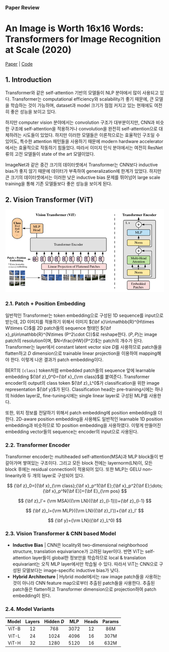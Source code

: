 ### Paper Review
# An Image is Worth 16x16 Words: Transformers for Image Recognition at Scale (2020)
[Paper](https://arxiv.org/pdf/2010.11929.pdf) | [Code](https://github.com/google-research/vision_transformer)

## 1. Introduction
Transformer와 같은 self-attention 기반의 모델들이 NLP 분야에서 많이 사용되고 있다. Transformer는 computational efficiency와 scalability가 좋기 때문에, 큰 모델을 학습하는 것이 가능하며, dataset과 model 크기가 점점 커지고 있는 현재에도 여전히 좋은 성능을 보이고 있다.

하지만 computer vision 분야에서는 convolution 구조가 대부분이지만, CNN과 비슷한 구조에 self-attention을 적용하거나 convolution을 완전히 self-attention으로 대체하려는 시도들이 있었다. 하지만 이러한 모델들은 이론적으로는 효율적인 구조일 수 있어도, 특수한 attention 패턴들을 사용하기 때문에 modern hardware accelerator에서는 효율적으로 작동하기 힘들었다. 따라서 이미지 인식 분야에서는 여전히 ResNet 류의 고전 모델들이 state of the art 모델이었다.

ImageNet과 같은 중간 크기의 데이터셋에서 Transformer는 CNN보다 inductive bias가 좋지 않기 때문에 데이터가 부족하여 generalization에 한계가 있었다. 하지만 큰 크기의 데이터셋에서는 이러한 낮은 inductive bias 문제를 뛰어넘어 large scale training을 통해 기존 모델들보다 좋은 성능을 보이게 된다.

## 2. Vision Transformer (ViT)
![Figure 1](./assets/vit_figure.png)

### 2.1. Patch + Position Embedding
일반적인 Transformer는 token embedding으로 구성된 1D sequence를 input으로 받는데, 2D 이미지를 적용하기 위해서 이미지 ${\bf x}\in\mathbb{R}^{H\times W\times C}$를 2D patch들의 sequence 형태인 ${\bf x}_p\in\mathbb{R}^{N\times (P^2\cdot C)}$로 reshape한다. $(P,P)$는 image patch의 resolution이며, $N=\frac{HW}{P^2}$는 patch의 개수가 된다. Transformer는 layer에서 constant latent vector size $D$를 사용하므로 patch들을 flatten하고 $D$ dimension으로 trainable linear projection을 이용하여 mapping해야 한다. 이렇게 나온 결과가 patch embedding이다.

BERT의 ```[class]``` token처럼 embedded patch들의 sequence 앞에 learnable embedding ${\bf z}_0^0={\bf x}_{\rm class}$를 붙여준다. Transformer encoder의 output의 class token ${\bf z}_L^0$가 classification을 위한 image representation ${\bf y}$가 된다. Classification head는 pre-training시에는 하나의 hidden layer로, fine-tuning시에는 single linear layer로 구성된 MLP를 사용한다.

또한, 위치 정보를 전달하기 위해서 patch embedding에 position embedding을 더한다. 2D-aware position embedding을 사용해도 일반적인 learnable 1D position embedding과 비슷하므로 1D position embedding을 사용하였다. 이렇게 만들어진 embedding vector들의 sequence는 encoder의 input으로 사용된다.

### 2.2. Transformer Encoder
Transformer encoder는 multiheaded self-attention(MSA)과 MLP block들이 번갈아가며 쌓여있는 구조이다. 그리고 모든 block 전에는 layernorm(LN)이, 모든 block 후에는 residual connection이 적용되어 있다. 또한 MLP는 GELU non-linearity와 두 개의 layer로 구성되어 있다.

$$
{\bf z}_0=[{\bf x}_{\rm class};{\bf x}_p^1{\bf E};{\bf x}_p^2{\bf E};\dots;{\bf x}_p^N{\bf E}]+{\bf E}_{\rm pos}
$$

$$
{\bf z}_l'= {\rm MSA}({\rm LN}({\bf z}_{l-1}))+{\bf z}_{l-1}
$$

$$
{\bf z}_l={\rm MLP}({\rm LN}({\bf z}_l'))+{\bf z}_l'
$$

$$
{\bf y}={\rm LN}({\bf z}_L^0)
$$

### 2.3. Vision Transformer & CNN based Model
- **Inductive Bias** | CNN은 locality와 two-dimensional neighborhood structure, translation equivariance가 고려된 layer이다. 반면 ViT는 self-attention layer들이 global한 정보만을 학습하므로 local & translation equivariant는 오직 MLP layer에서만 학습될 수 있다. 따라서 ViT는 CNN으로 구성된 모델보다는 image-specific inductive bias가 낮다.
- **Hybrid Architecture** | Hybrid model에서는 raw image patch들을 사용하는 것이 아니라 CNN feature map으로부터 추출된 patch들을 사용한다. 추출된 patch들은 flatten하고 Transformer dimension으로 projection하여 patch embedding이 된다.

### 2.4. Model Variants
| Model | Layers | Hidden $D$ | MLP | Heads | Params |
|:-----:|:-----:|:-----:|:-----:|:-----:|:-----:|
| ViT-B | 12 | 768 | 3072 | 12 | 86M |
| ViT-L | 24 | 1024 | 4096 | 16 | 307M |
| ViT-H | 32 | 1280 | 5120 | 16 | 632M |
